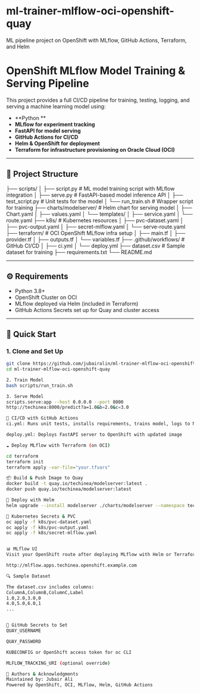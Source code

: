# ml-trainer-mlflow-oci-openshift-quay
ML pipeline project on OpenShift with MLflow, GitHub Actions, Terraform, and Helm

# OpenShift MLflow Model Training & Serving Pipeline

This project provides a full CI/CD pipeline for training, testing, logging, and serving a machine learning model using:
- **Python **
- **MLflow for experiment tracking**
- **FastAPI for model serving**
- **GitHub Actions for CI/CD**
- **Helm & OpenShift for deployment**
- **Terraform for infrastructure provisioning on Oracle Cloud (OCI)**

---

## 📁 Project Structure
├── scripts/
│ ├── script.py # ML model training script with MLflow integration
│ ├── serve.py # FastAPI-based model inference API
│ ├── test_script.py # Unit tests for the model
│ └── run_train.sh # Wrapper script for training
├── charts/modelserver/ # Helm chart for serving model
│ ├── Chart.yaml
│ ├── values.yaml
│ └── templates/
│ ├── service.yaml
│ └── route.yaml
├── k8s/ # Kubernetes resources
│ ├── pvc-dataset.yaml
│ ├── pvc-output.yaml
│ ├── secret-mlflow.yaml
│ └── serve-route.yaml
├── terraform/ # OCI OpenShift MLflow infra setup
│ ├── main.tf
│ ├── provider.tf
│ ├── outputs.tf
│ └── variables.tf
├── .github/workflows/ # GitHub CI/CD
│ ├── ci.yml
│ └── deploy.yml
├── dataset.csv # Sample dataset for training
├── requirements.txt
└── README.md


---

## ⚙️ Requirements

- Python 3.8+
- OpenShift Cluster on OCI
- MLflow deployed via Helm (included in Terraform)
- GitHub Actions Secrets set up for Quay and cluster access

---

## 🚀 Quick Start

### 1. Clone and Set Up

```bash
git clone https://github.com/jubairalin/ml-trainer-mlflow-oci-openshift-quay.git
cd ml-trainer-mlflow-oci-openshift-quay

2. Train Model
bash scripts/run_train.sh

3. Serve Model
scripts.serve:app --host 0.0.0.0 --port 8000
http://techinea:8000/predict?a=1.0&b=2.0&c=3.0

🔁 CI/CD with GitHub Actions
ci.yml: Runs unit tests, installs requirements, trains model, logs to MLflow

deploy.yml: Deploys FastAPI server to OpenShift with updated image

☁️ Deploy MLflow with Terraform (on OCI)

cd terraform
terraform init
terraform apply -var-file="your.tfvars"

📦 Build & Push Image to Quay
docker build -t quay.io/techinea/modelserver:latest .
docker push quay.io/techinea/modelserver:latest

🚀 Deploy with Helm
helm upgrade --install modelserver ./charts/modelserver --namespace techineamlflow --create-namespace

🔐 Kubernetes Secrets & PVC
oc apply -f k8s/pvc-dataset.yaml
oc apply -f k8s/pvc-output.yaml
oc apply -f k8s/secret-mlflow.yaml


📊 MLflow UI
Visit your OpenShift route after deploying MLflow with Helm or Terraform:

http://mlflow.apps.techinea.openshift.example.com

🔍 Sample Dataset

The dataset.csv includes columns:
ColumnA,ColumnB,ColumnC,Label
1.0,2.0,3.0,0
4.0,5.0,6.0,1
...


🔧 GitHub Secrets to Set
QUAY_USERNAME

QUAY_PASSWORD

KUBECONFIG or OpenShift access token for oc CLI

MLFLOW_TRACKING_URI (optional override)

🧠 Authors & Acknowledgments
Maintained by: Jubair Ali
Powered by OpenShift, OCI, MLflow, Helm, GitHub Actions




